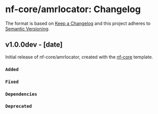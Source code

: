 # nf-core/amrlocator: Changelog

The format is based on [Keep a Changelog](https://keepachangelog.com/en/1.0.0/)
and this project adheres to [Semantic Versioning](https://semver.org/spec/v2.0.0.html).

## v1.0.0dev - [date]

Initial release of nf-core/amrlocator, created with the [nf-core](https://nf-co.re/) template.

### `Added`

### `Fixed`

### `Dependencies`

### `Deprecated`
